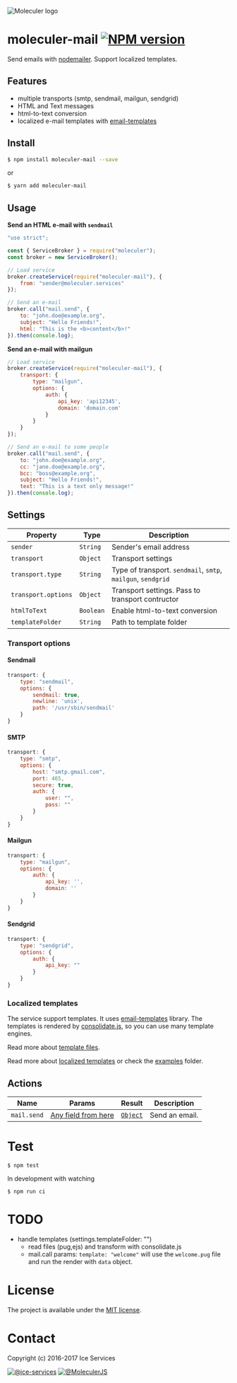 ![Moleculer logo](http://moleculer.services/images/banner.png)

# moleculer-mail [![NPM version](https://img.shields.io/npm/v/moleculer-mail.svg)](https://www.npmjs.com/package/moleculer-mail)

Send emails with [nodemailer](https://nodemailer.com/about/). Support localized templates.

## Features
- multiple transports (smtp, sendmail, mailgun, sendgrid)
- HTML and Text messages
- html-to-text conversion
- localized e-mail templates with [email-templates](https://github.com/crocodilejs/node-email-templates)

## Install

```bash
$ npm install moleculer-mail --save
```
or
```bash
$ yarn add moleculer-mail
```

## Usage

**Send an HTML e-mail with `sendmail`**
```js
"use strict";

const { ServiceBroker } = require("moleculer");
const broker = new ServiceBroker();

// Load service
broker.createService(require("moleculer-mail"), {
    from: "sender@moleculer.services"
});

// Send an e-mail
broker.call("mail.send", { 
    to: "john.doe@example.org", 
    subject: "Hello Friends!", 
    html: "This is the <b>content</b>!"
}).then(console.log);
```

**Send an e-mail with mailgun**
```js
// Load service
broker.createService(require("moleculer-mail"), {
    transport: {
        type: "mailgun",
        options: {
            auth: {
                api_key: 'api12345',
                domain: 'domain.com'
            }
        }
    }
});

// Send an e-mail to some people
broker.call("mail.send", { 
    to: "john.doe@example.org", 
    cc: "jane.doe@example.org",
    bcc: "boss@example.org",
    subject: "Hello Friends!", 
    text: "This is a text only message!"
}).then(console.log);
```

## Settings
| Property | Type | Description |
| -------- | -----| ----------- |
| `sender` | `String` | Sender's email address |
| `transport` | `Object` | Transport settings |
| `transport.type` | `String` | Type of transport. `sendmail`, `smtp`, `mailgun`, `sendgrid` |
| `transport.options` | `Object` | Transport settings. Pass to transport contructor |
| `htmlToText` | `Boolean` | Enable html-to-text conversion |
| `templateFolder` | `String` | Path to template folder |

### Transport options

#### Sendmail
```js
transport: {
    type: "sendmail",
    options: {
        sendmail: true,
        newline: 'unix',
        path: '/usr/sbin/sendmail'
    }
}
```

#### SMTP
```js
transport: {
    type: "smtp",
    options: {
        host: "smtp.gmail.com",
        port: 465,
        secure: true,
        auth: {
            user: "",
            pass: ""
        }
    }
}
```

#### Mailgun
```js
transport: {
    type: "mailgun",
    options: {
        auth: {
            api_key: '',
            domain: ''
        }
    }
}
```

#### Sendgrid
```js
transport: {
    type: "sendgrid",
    options: {
        auth: {
            api_key: ""
        }
    }
}
```

### Localized templates
The service support templates. It uses [email-templates](https://github.com/crocodilejs/node-email-templates) library. The templates is rendered by [consolidate.js](https://www.npmjs.com/package/consolidate), so you can use many template engines.

Read more about [template files](https://github.com/crocodilejs/node-email-templates#quick-start).

Read more about [localized templates](https://github.com/crocodilejs/node-email-templates#localized-template) or check the [examples](examples/template) folder.

## Actions
| Name | Params | Result | Description |
| ---- | ------ | ------ | ----------- |
| `mail.send` | [Any field from here](https://nodemailer.com/message/) | [`Object`](https://nodemailer.com/usage/#sending-mail) | Send an email. |

# Test
```
$ npm test
```

In development with watching

```
$ npm run ci
```

# TODO
- handle templates (settings.templateFolder: "") 
    - read files (pug,ejs) and transform with consolidate.js
    - mail.call params: `template: "welcome"` will use the `welcome.pug` file and run the render with `data` object.

# License
The project is available under the [MIT license](https://tldrlegal.com/license/mit-license).

# Contact
Copyright (c) 2016-2017 Ice Services

[![@ice-services](https://img.shields.io/badge/github-ice--services-green.svg)](https://github.com/ice-services) [![@MoleculerJS](https://img.shields.io/badge/twitter-MoleculerJS-blue.svg)](https://twitter.com/MoleculerJS)
